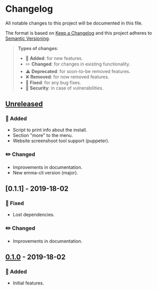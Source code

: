 # Changelog

All notable changes to this project will be documented in this file.

The format is based on [Keep a Changelog](http://keepachangelog.com/en/1.0.0/)
and this project adheres to [Semantic Versioning](http://semver.org/spec/v2.0.0.html).

> **Types of changes**:
>
> - 🎉 **Added**: for new features.
> - ✏️ **Changed**: for changes in existing functionality.
> - ⚠️ **Deprecated**: for soon-to-be removed features.
> - ❌ **Removed**: for now removed features.
> - 🐛 **Fixed**: for any bug fixes.
> - 👾 **Security**: in case of vulnerabilities.

## [Unreleased]

### 🎉 Added
- Script to print info about the install.
- Section "more" to the menu.
- Website screenshoot tool support (puppeter).

### ✏️ Changed
- Improvements in documentation.
- New emma-cli version (major).

## [0.1.1] - 2019-18-02

### 🐛 Fixed
- Lost dependencies.

### ✏️ Changed
- Improvements in documentation.

## [0.1.0] - 2019-18-02

### 🎉 Added
- Initial features.

[unreleased]: https://github.com/jesusprubio/pwr/compare/0.1.0...HEAD
[0.1.0]: https://github.com/jesusprubio/pwr/compare/b6e5a5ec3e6657dac925aeec3cbad9ae91512e4c...0.1.0
